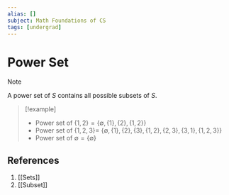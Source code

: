 ```yaml
---
alias: []
subject: Math Foundations of CS
tags: [undergrad]
---
```

# Power Set

> [!note]
> A power set of  $S$ contains all possible subsets of $S$.

> [!example] 
> - Power set of $\{1,2\} = \{\emptyset,\{1\},\{2\},\{1,2\}\}$
> - Power set of $\{1,2,3\} =$ $\{\emptyset,\{1\},\{2\},\{3\},\{1,2\},\{2,3\},\{3,1\},\{1,2,3\}\}$
> - Power set of $\emptyset = \{\emptyset\}$

## References
1. [[Sets]]
2. [[Subset]]